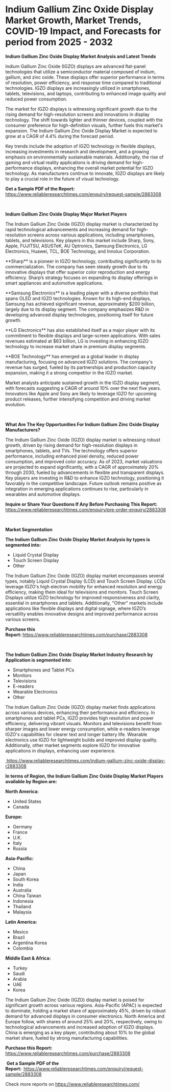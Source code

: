 <p><h1>Indium Gallium Zinc Oxide Display Market Growth, Market Trends, COVID-19 Impact, and Forecasts for period from 2025 - 2032</h1></p><p><strong>Indium Gallium Zinc Oxide Display Market Analysis and Latest Trends</strong></p>
<p><p>Indium Gallium Zinc Oxide (IGZO) displays are advanced flat-panel technologies that utilize a semiconductor material composed of indium, gallium, and zinc oxide. These displays offer superior performance in terms of resolution, power efficiency, and response time compared to traditional technologies. IGZO displays are increasingly utilized in smartphones, tablets, televisions, and laptops, contributing to enhanced image quality and reduced power consumption.</p><p>The market for IGZO displays is witnessing significant growth due to the rising demand for high-resolution screens and innovations in display technology. The shift towards lighter and thinner devices, coupled with the consumer preference for high-definition visuals, further fuels this market's expansion. The Indium Gallium Zinc Oxide Display Market is expected to grow at a CAGR of 4.4% during the forecast period.</p><p>Key trends include the adoption of IGZO technology in flexible displays, increasing investments in research and development, and a growing emphasis on environmentally sustainable materials. Additionally, the rise of gaming and virtual reality applications is driving demand for high-performance displays, enhancing the overall market potential for IGZO technology. As manufacturers continue to innovate, IGZO displays are likely to play a crucial role in the future of visual technology.</p></p>
<p><strong>Get a Sample PDF of the Report:&nbsp;</strong> <a href="https://www.reliableresearchtimes.com/enquiry/request-sample/2883308?utm_campaign=3363&utm_medium=2&utm_source=Github&utm_content=ia&utm_term=13032025&utm_id=indium-gallium-zinc-oxide-display">https://www.reliableresearchtimes.com/enquiry/request-sample/2883308</a></p>
<p>&nbsp;</p>
<p><strong>Indium Gallium Zinc Oxide Display Major Market Players</strong></p>
<p><p>The Indium Gallium Zinc Oxide (IGZO) display market is characterized by rapid technological advancements and increasing demand for high-resolution screens across various applications, including smartphones, tablets, and televisions. Key players in this market include Sharp, Sony, Apple, FUJITSU, ASUSTeK, AU Optronics, Samsung Electronics, LG Electronics, Huawei, TCL, BOE Technology, and Innolux Corporation.</p><p>**Sharp** is a pioneer in IGZO technology, contributing significantly to its commercialization. The company has seen steady growth due to its innovative displays that offer superior color reproduction and energy efficiency. Sharp’s strategy focuses on expanding its display offerings in smart appliances and automotive applications.</p><p>**Samsung Electronics** is a leading player with a diverse portfolio that spans OLED and IGZO technologies. Known for its high-end displays, Samsung has achieved significant revenue, approximately $200 billion, largely due to its display segment. The company emphasizes R&D in developing advanced display technologies, positioning itself for future growth.</p><p>**LG Electronics** has also established itself as a major player with its commitment to flexible displays and large-screen applications. With sales revenues estimated at $63 billion, LG is investing in enhancing IGZO technology to increase market share in premium display segments.</p><p>**BOE Technology** has emerged as a global leader in display manufacturing, focusing on advanced IGZO solutions. The company's revenue has surged, fueled by its partnerships and production capacity expansion, making it a strong competitor in the IGZO market.</p><p>Market analysts anticipate sustained growth in the IGZO display segment, with forecasts suggesting a CAGR of around 10% over the next five years. Innovators like Apple and Sony are likely to leverage IGZO for upcoming product releases, further intensifying competition and driving market evolution.</p></p>
<p>&nbsp;</p>
<p><strong>What Are The Key Opportunities For Indium Gallium Zinc Oxide Display Manufacturers?</strong></p>
<p><p>The Indium Gallium Zinc Oxide (IGZO) display market is witnessing robust growth, driven by rising demand for high-resolution displays in smartphones, tablets, and TVs. The technology offers superior performance, including enhanced pixel density, reduced power consumption, and improved color accuracy. As of 2023, market valuations are projected to expand significantly, with a CAGR of approximately 20% through 2030, fueled by advancements in flexible and transparent displays. Key players are investing in R&D to enhance IGZO technology, positioning it favorably in the competitive landscape. Future outlook remains positive as integration in emerging applications continues to rise, particularly in wearables and automotive displays.</p></p>
<p><strong>Inquire or Share Your Questions If Any Before Purchasing This Report:</strong> <a href="https://www.reliableresearchtimes.com/enquiry/pre-order-enquiry/2883308?utm_campaign=3363&utm_medium=2&utm_source=Github&utm_content=ia&utm_term=13032025&utm_id=indium-gallium-zinc-oxide-display">https://www.reliableresearchtimes.com/enquiry/pre-order-enquiry/2883308</a></p>
<p>&nbsp;</p>
<p><strong>Market Segmentation</strong></p>
<p><strong>The Indium Gallium Zinc Oxide Display Market Analysis by types is segmented into:</strong></p>
<p><ul><li>Liquid Crystal Display</li><li>Touch Screen Display</li><li>Other</li></ul></p>
<p><p>The Indium Gallium Zinc Oxide (IGZO) display market encompasses several types, notably Liquid Crystal Display (LCD) and Touch Screen Display. LCDs leverage IGZO's high electron mobility for enhanced resolution and energy efficiency, making them ideal for televisions and monitors. Touch Screen Displays utilize IGZO technology for improved responsiveness and clarity, essential in smartphones and tablets. Additionally, "Other" markets include applications like flexible displays and digital signage, where IGZO’s versatility enables innovative designs and improved performance across various screens.</p></p>
<p><strong>Purchase this Report:&nbsp;</strong><a href="https://www.reliableresearchtimes.com/purchase/2883308?utm_campaign=3363&utm_medium=2&utm_source=Github&utm_content=ia&utm_term=13032025&utm_id=indium-gallium-zinc-oxide-display">https://www.reliableresearchtimes.com/purchase/2883308</a></p>
<p>&nbsp;</p>
<p><strong>The Indium Gallium Zinc Oxide Display Market Industry Research by Application is segmented into:</strong></p>
<p><ul><li>Smartphones and Tablet PCs</li><li>Monitors</li><li>Televisions</li><li>E-readers</li><li>Wearable Electronics</li><li>Other</li></ul></p>
<p><p>The Indium Gallium Zinc Oxide (IGZO) display market finds applications across various devices, enhancing their performance and efficiency. In smartphones and tablet PCs, IGZO provides high resolution and power efficiency, delivering vibrant visuals. Monitors and televisions benefit from sharper images and lower energy consumption, while e-readers leverage IGZO's capabilities for clearer text and longer battery life. Wearable electronics use IGZO for lightweight builds and improved display quality. Additionally, other market segments explore IGZO for innovative applications in displays, enhancing user experience.</p></p>
<p><a href="https://www.reliableresearchtimes.com/indium-gallium-zinc-oxide-display-r2883308?utm_campaign=3363&utm_medium=2&utm_source=Github&utm_content=ia&utm_term=13032025&utm_id=indium-gallium-zinc-oxide-display">&nbsp;https://www.reliableresearchtimes.com/indium-gallium-zinc-oxide-display-r2883308</a></p>
<p><strong>In terms of Region, the Indium Gallium Zinc Oxide Display Market Players available by Region are:</strong></p>
<p>
    <p> <strong> North America: </strong>
        <ul>
            <li>United States</li>
            <li>Canada</li>
        </ul>
        </p> 
    <p> <strong> Europe: </strong>
        <ul>
            <li>Germany</li>
            <li>France</li>
            <li>U.K.</li>
            <li>Italy</li>
            <li>Russia</li>
        </ul>
        </p> 
    <p> <strong> Asia-Pacific: </strong>
        <ul>
            <li>China</li>
            <li>Japan</li>
            <li>South Korea</li>
            <li>India</li>
            <li>Australia</li>
            <li>China Taiwan</li>
            <li>Indonesia</li>
            <li>Thailand</li>
            <li>Malaysia</li>
        </ul>
        </p> 
    <p> <strong> Latin America: </strong>
        <ul>
            <li>Mexico</li>
            <li>Brazil</li>
            <li>Argentina Korea</li>
            <li>Colombia</li>
        </ul>
        </p> 
    <p> <strong> Middle East & Africa: </strong>
        <ul>
            <li>Turkey</li>
            <li>Saudi</li>
            <li>Arabia</li>
            <li>UAE</li>
            <li>Korea</li>
        </ul>
    </p>
    </p>
<p><p>The Indium Gallium Zinc Oxide (IGZO) display market is poised for significant growth across various regions. Asia-Pacific (APAC) is expected to dominate, holding a market share of approximately 45%, driven by robust demand for advanced displays in consumer electronics. North America and Europe follow, with shares of around 25% and 20%, respectively, owing to technological advancements and increased adoption of IGZO displays. China is emerging as a key player, contributing about 10% to the global market share, fueled by strong manufacturing capabilities.</p></p>
<p><strong>Purchase this Report: </strong><a href="https://www.reliableresearchtimes.com/purchase/2883308?utm_campaign=3363&utm_medium=2&utm_source=Github&utm_content=ia&utm_term=13032025&utm_id=indium-gallium-zinc-oxide-display">https://www.reliableresearchtimes.com/purchase/2883308</a></p>
<p>&nbsp;<strong>Get a Sample PDF of the Report:&nbsp;&nbsp;</strong><a href="https://www.reliableresearchtimes.com/enquiry/request-sample/2883308?utm_campaign=3363&utm_medium=2&utm_source=Github&utm_content=ia&utm_term=13032025&utm_id=indium-gallium-zinc-oxide-display">https://www.reliableresearchtimes.com/enquiry/request-sample/2883308</a></p>
<p><strong></strong></p>
<p>Check more reports on <a href="https://www.reliableresearchtimes.com/?utm_campaign=3363&utm_medium=2&utm_source=Github&utm_content=ia&utm_term=13032025&utm_id=indium-gallium-zinc-oxide-display">https://www.reliableresearchtimes.com/</a></p>
